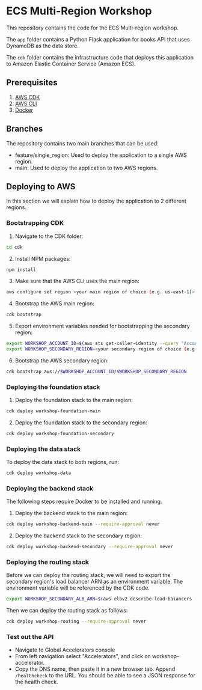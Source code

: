 # ECS Multi-Region Workshop

This repository contains the code for the ECS Multi-region workshop.

The `app` folder contains a Python Flask application for books API that uses DynamoDB as the data store.

The `cdk` folder contains the infrastructure code that deploys this application to Amazon Elastic Container Service (Amazon ECS).

## Prerequisites

1. [AWS CDK](https://docs.aws.amazon.com/cdk/v2/guide/getting_started.html#getting_started_install)
2. [AWS CLI](https://docs.aws.amazon.com/cli/latest/userguide/getting-started-install.html)
3. [Docker](https://docs.docker.com/get-docker/)

## Branches

The repository contains two main branches that can be used:

* feature/single_region: Used to deploy the application to a single AWS region.
* main: Used to deploy the application to two AWS regions.

## Deploying to AWS

In this section we will explain how to deploy the application to 2 different regions.

### Bootstrapping CDK

1. Navigate to the CDK folder:

```bash
cd cdk
```

2. Install NPM packages:

```bash
npm install
```

3. Make sure that the AWS CLI uses the main region:

```bash
aws configure set region <your main region of choice (e.g. us-east-1)>
```

4. Bootstrap the AWS main region:

```bash
cdk bootstrap
```

5. Export environment variables needed for bootstrapping the secondary region:

```bash
export WORKSHOP_ACCOUNT_ID=$(aws sts get-caller-identity --query "Account" --output text)
export WORKSHOP_SECONDARY_REGION=<your secondary region of choice (e.g. us-west-1)>
```

6. Bootstrap the AWS secondary region:

```bash
cdk bootstrap aws://$WORKSHOP_ACCOUNT_ID/$WORKSHOP_SECONDARY_REGION
```

### Deploying the foundation stack

1. Deploy the foundation stack to the main region:

```bash
cdk deploy workshop-foundation-main
```

2. Deploy the foundation stack to the secondary region:

```bash
cdk deploy workshop-foundation-secondary
```

### Deploying the data stack

To deploy the data stack to both regions, run:

```bash
cdk deploy workshop-data
```

### Deploying the backend stack

The following steps require Docker to be installed and running.

1. Deploy the backend stack to the main region:

```bash
cdk deploy workshop-backend-main --require-approval never
```

2. Deploy the backend stack to the secondary region:

```bash
cdk deploy workshop-backend-secondary --require-approval never
```

### Deploying the routing stack

Before we can deploy the routing stack, we will need to export the secondary region's load balancer ARN as an environment variable. The environment variable will be referenced by the CDK code.


```bash
export WORKSHOP_SECONDARY_ALB_ARN=$(aws elbv2 describe-load-balancers --names "workshop-alb" --query "LoadBalancers[0].LoadBalancerArn" --output text --region $WORKSHOP_SECONDARY_REGION)
```

Then we can deploy the routing stack as follows:

```bash
cdk deploy workshop-routing --require-approval never
```

### Test out the API

* Navigate to Global Accelerators console
* From left navigation select "Accelerators", and click on workshop-accelerator.
* Copy the DNS name, then paste it in a new browser tab. Append `/healthcheck` to the URL. You should be able to see a JSON response for the health check.
